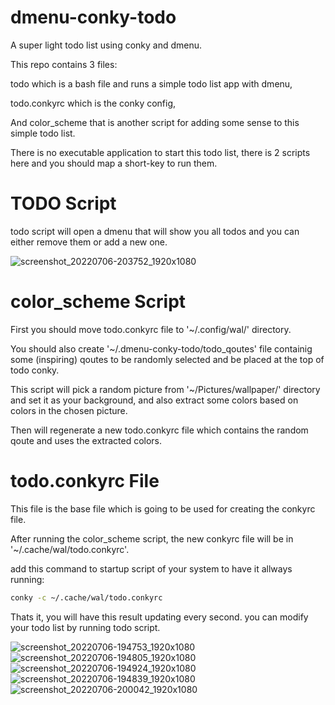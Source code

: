 # dmenu-conky-todo
A super light todo list using conky and dmenu.

This repo contains 3 files:

todo which is a bash file and runs a simple todo list app with dmenu,

todo.conkyrc which is the conky config,

And color_scheme that is another script for adding some sense to this simple todo list.

There is no executable application to start this todo list, there is 2 scripts here and you should map a short-key to run them.

# TODO Script
todo script will open a dmenu that will show you all todos and you can either remove them or add a new one.

![screenshot_20220706-203752_1920x1080](https://user-images.githubusercontent.com/33146532/177643716-01dc5b52-8fcd-439a-85b6-78eb5bcb9eca.png)

# color_scheme Script
First you should move todo.conkyrc file to '~/.config/wal/' directory.

You should also create '~/.dmenu-conky-todo/todo_qoutes' file containig some (inspiring) qoutes to be randomly selected and be placed at the top of todo conky.

This script will pick a random picture from '~/Pictures/wallpaper/' directory and set it as your background, and also extract some colors based on colors in the chosen picture.

Then will regenerate a new todo.conkyrc file which contains the random qoute and uses the extracted colors.

# todo.conkyrc File
This file is the base file which is going to be used for creating the conkyrc file.

After running the color_scheme script, the new conkyrc file will be in '~/.cache/wal/todo.conkyrc'.

add this command to startup script of your system to have it allways running:

``` bash
conky -c ~/.cache/wal/todo.conkyrc
```

Thats it, you will have this result updating every second. you can modify your todo list by running todo script.

![screenshot_20220706-194753_1920x1080](https://user-images.githubusercontent.com/33146532/177646129-a76f1242-933a-49a0-9933-e70ea57f4f74.png)
![screenshot_20220706-194805_1920x1080](https://user-images.githubusercontent.com/33146532/177646141-4c95b79f-733d-43ad-9897-2844718e23cd.png)
![screenshot_20220706-194924_1920x1080](https://user-images.githubusercontent.com/33146532/177646155-aefd0d5a-5fe3-4e2d-88ba-b81507bcee06.png)
![screenshot_20220706-194839_1920x1080](https://user-images.githubusercontent.com/33146532/177646145-2b9f0fe5-5c95-4a66-b0f9-c171606028b4.png)
![screenshot_20220706-200042_1920x1080](https://user-images.githubusercontent.com/33146532/177646162-f11ced92-0c8f-4df6-a889-978808c8bd32.png)

